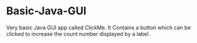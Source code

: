 # Basic-Java-GUI
Very basic Java GUI app called ClickMe. 
It Contains a button which can be clicked to increase the count number displayed by a label.

